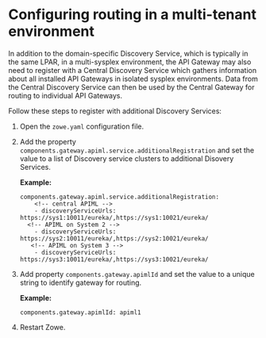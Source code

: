 # Configuring routing in a multi-tenant environment

In addition to the domain-specific Discovery Service, which is typically in the same LPAR, in a multi-sysplex environment, the API Gateway may also need to register with a Central Discovery Service which gathers information about all installed API Gateways
in isolated sysplex environments. Data from the Central Discovery Service can then be used by the Central Gateway for routing to individual API Gateways.

Follow these steps to register with additional Discovery Services:

1. Open the `zowe.yaml` configuration file.
2. Add the property `components.gateway.apiml.service.additionalRegistration` and set the value to a list of Discovery service clusters to additional Disovery Services.

   **Example:**
   ```
   components.gateway.apiml.service.additionalRegistration: 
       <!-- central APIML -->
       - discoveryServiceUrls: https://sys1:10011/eureka/,https://sys1:10021/eureka/ 
     <!-- APIML on System 2 -->
       - discoveryServiceUrls: https://sys2:10011/eureka/,https://sys2:10021/eureka/
      <!-- APIML on System 3 -->
       - discoveryServiceUrls: https://sys3:10011/eureka/,https://sys3:10021/eureka/ 
    ```
3. Add property `components.gateway.apimlId` and set the value to a unique string to identify gateway for routing.

   **Example:**
   ```
   components.gateway.apimlId: apiml1
    ```
4. Restart Zowe.
